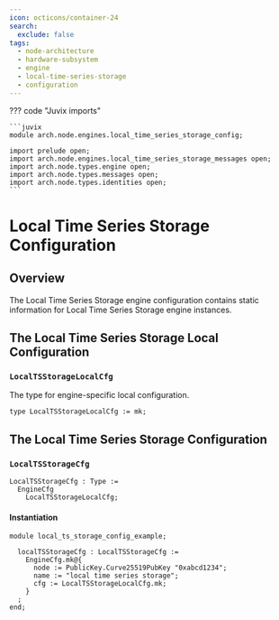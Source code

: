 ```yaml
---
icon: octicons/container-24
search:
  exclude: false
tags:
  - node-architecture
  - hardware-subsystem
  - engine
  - local-time-series-storage
  - configuration
---
```


??? code "Juvix imports"

    ```juvix
    module arch.node.engines.local_time_series_storage_config;

    import prelude open;
    import arch.node.engines.local_time_series_storage_messages open;
    import arch.node.types.engine open;
    import arch.node.types.messages open;
    import arch.node.types.identities open;
    ```

# Local Time Series Storage Configuration

## Overview

The Local Time Series Storage engine configuration contains static information for Local Time Series Storage engine instances.

## The Local Time Series Storage Local Configuration

### `LocalTSStorageLocalCfg`

The type for engine-specific local configuration.

<!-- --8<-- [start:LocalTSStorageLocalCfg] -->
```juvix
type LocalTSStorageLocalCfg := mk;
```
<!-- --8<-- [end:LocalTSStorageLocalCfg] -->

## The Local Time Series Storage Configuration

### `LocalTSStorageCfg`

<!-- --8<-- [start:LocalTSStorageCfg] -->
```juvix
LocalTSStorageCfg : Type :=
  EngineCfg
    LocalTSStorageLocalCfg;
```
<!-- --8<-- [end:LocalTSStorageCfg] -->

#### Instantiation

<!-- --8<-- [start:localTSStorageCfg] -->
```juvix extract-module-statements
module local_ts_storage_config_example;

  localTSStorageCfg : LocalTSStorageCfg :=
    EngineCfg.mk@{
      node := PublicKey.Curve25519PubKey "0xabcd1234";
      name := "local time series storage";
      cfg := LocalTSStorageLocalCfg.mk;
    }
  ;
end;
```
<!-- --8<-- [end:localTSStorageCfg] -->